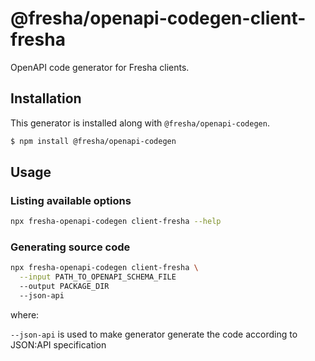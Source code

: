 # @fresha/openapi-codegen-client-fresha

OpenAPI code generator for Fresha clients.

## Installation

This generator is installed along with `@fresha/openapi-codegen`.

```bash
$ npm install @fresha/openapi-codegen
```

## Usage

### Listing available options

```bash
npx fresha-openapi-codegen client-fresha --help
```

### Generating source code

```bash
npx fresha-openapi-codegen client-fresha \
  --input PATH_TO_OPENAPI_SCHEMA_FILE
  --output PACKAGE_DIR
  --json-api
```

where:

`--json-api` is used to make generator generate the code according to JSON:API specification
